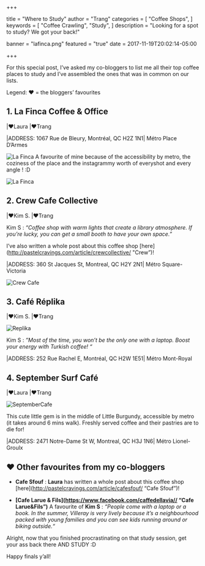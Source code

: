 +++

title = "Where to Study"
author = "Trang"
categories = [
    "Coffee Shops",
]
keywords = [
    "Coffee Crawling",
    "Study",
]
description = "Looking for a spot to study? We got your back!"

banner = "lafinca.png" 
featured = "true"
date = 2017-11-19T20:02:14-05:00

+++

For this special post, I’ve asked my co-bloggers to list me all their top coffee places to study and I’ve assembled the ones that was in common on our lists.

Legend: &hearts; = the bloggers’ favourites 
 

## 1. La Finca Coffee & Office
|&hearts;Laura
|&hearts;Trang  

|ADDRESS: 1067 Rue de Bleury, Montréal, QC H2Z 1N1| Métro Place D’Armes

![La Finca](/lafinca.png)
A favourite of mine because of the accessibility by metro, the coziness of the place and the instagrammy worth of everyshot and every angle ! :D 

![La Finca](/lafinca3.jpg)


## 2. Crew Cafe Collective 
|&hearts;Kim S.
|&hearts;Trang 

Kim S : <i>“Coffee shop with warm lights that create a library atmosphere. If you’re lucky, you can get a small booth to have your own space.”</i>

I’ve  also written a whole post about this coffee shop [here](http://pastelcravings.com/article/crewcollective/ "Crew”)! 


|ADDRESS: 360 St Jacques St, Montreal, QC H2Y 2N1| Métro Square-Victoria 


![Crew Cafe](/crewcafe1.png)

## 3. Café Réplika

|&hearts;Kim S.
|&hearts;Trang 

![Replika](/replika.png)

Kim S :<i> ”Most of the time, you won’t be the only one with a laptop. Boost your energy with Turkish coffee! “ </i>


|ADDRESS: 252 Rue Rachel E, Montréal, QC H2W 1E51| Métro Mont-Royal

## 4. September Surf Café 

|&hearts;Laura
|&hearts;Trang 

![SeptemberCafe](/septembercafe.png)

This cute little gem is in the middle of Little Burgundy, accessible by metro (it takes around 6 mins walk). Freshly served coffee and their pastries are to die for! 


|ADDRESS: 2471 Notre-Dame St W, Montreal, QC H3J 1N6| Métro Lionel-Groulx 

## &#10084; Other favourites from my co-bloggers 

- **Cafe Sfouf** : **Laura** has written a whole post about this coffee shop [here](http://pastelcravings.com/article/cafesfouf/ “Cafe Sfouf”)! 

- **[Cafe Larue & Fils](https://www.facebook.com/caffedellavia// “Cafe Larue&Fils”)**
 A favourite of **Kim S** : *“People come with a laptop or a book. In the summer, Villeray is very lively because it’s a neighbourhood packed with young families and you can see kids running around or biking outside.“*


Alright, now that you finished procrastinating on that study session, get your ass back there AND STUDY :D 

Happy finals y’all!

